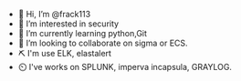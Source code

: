 - 👋 Hi, I’m @frack113
- 👀 I’m interested in security
- 🌱 I’m currently learning python,Git
- 💞️ I’m looking to collaborate on sigma or ECS.
- :pick: I'm use ELK, elastalert
- :timer_clock: I've works on SPLUNK, imperva incapsula, GRAYLOG.


<!---
frack113/frack113 is a ✨ special ✨ repository because its `README.md` (this file) appears on your GitHub profile.
You can click the Preview link to take a look at your changes.
--->
